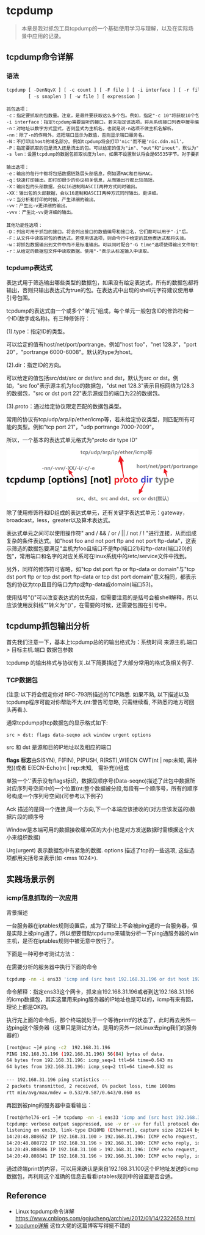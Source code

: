 # tcpdump

> 本章是我对抓包工具tcpdump的一个基础使用学习与理解，以及在实际场景中应用的记录。



## tcpdump命令详解

### 语法

```tex
tcpdump [ -DenNqvX ] [ -c count ] [ -F file ] [ -i interface ] [ -r file ]
        [ -s snaplen ] [ -w file ] [ expression ]

抓包选项：
-c：指定要抓取的包数量。注意，是最终要获取这么多个包。例如，指定"-c 10"将获取10个包，但可能已经处理了100个包，只不过只有10个包是满足条件的包。
-i interface：指定tcpdump需要监听的接口。若未指定该选项，将从系统接口列表中搜寻编号最小的已配置好的接口(不包括loopback接口，要抓取loopback接口使用tcpdump -i lo)，            ：一旦找到第一个符合条件的接口，搜寻马上结束。可以使用'any'关键字表示所有网络接口。
-n：对地址以数字方式显式，否则显式为主机名，也就是说-n选项不做主机名解析。
-nn：除了-n的作用外，还把端口显示为数值，否则显示端口服务名。
-N：不打印出host的域名部分。例如tcpdump将会打印'nic'而不是'nic.ddn.mil'。
-P：指定要抓取的包是流入还是流出的包。可以给定的值为"in"、"out"和"inout"，默认为"inout"。
-s len：设置tcpdump的数据包抓取长度为len，如果不设置默认将会是65535字节。对于要抓取的数据包较大时，长度设置不够可能会产生包截断，若出现包截断，      ：输出行中会出现"[|proto]"的标志(proto实际会显示为协议名)。但是抓取len越长，包的处理时间越长，并且会减少tcpdump可缓存的数据包的数量，      ：从而会导致数据包的丢失，所以在能抓取我们想要的包的前提下，抓取长度越小越好。

输出选项：
-e：输出的每行中都将包括数据链路层头部信息，例如源MAC和目标MAC。
-q：快速打印输出。即打印很少的协议相关信息，从而输出行都比较简短。
-X：输出包的头部数据，会以16进制和ASCII两种方式同时输出。
-XX：输出包的头部数据，会以16进制和ASCII两种方式同时输出，更详细。
-v：当分析和打印的时候，产生详细的输出。
-vv：产生比-v更详细的输出。
-vvv：产生比-vv更详细的输出。

其他功能性选项：
-D：列出可用于抓包的接口。将会列出接口的数值编号和接口名，它们都可以用于"-i"后。
-F：从文件中读取抓包的表达式。若使用该选项，则命令行中给定的其他表达式都将失效。
-w：将抓包数据输出到文件中而不是标准输出。可以同时配合"-G time"选项使得输出文件每time秒就自动切换到另一个文件。可通过"-r"选项载入这些文件以进行分析和打印。
-r：从给定的数据包文件中读取数据。使用"-"表示从标准输入中读取。
```

### tcpdump表达式

表达式用于筛选输出哪些类型的数据包，如果没有给定表达式，所有的数据包都将输出，否则只输出表达式为true的包。在表达式中出现的shell元字符建议使用单引号包围。

tcpdump的表达式由一个或多个"单元"组成，每个单元一般包含ID的修饰符和一个ID(数字或名称)。有三种修饰符：

(1).type：指定ID的类型。

可以给定的值有host/net/port/portrange。例如"host foo"，"net 128.3"，"port 20"，"portrange 6000-6008"。默认的type为host。

(2).dir：指定ID的方向。

可以给定的值包括src/dst/src or dst/src and dst，默认为src or dst。例如，"src foo"表示源主机为foo的数据包，"dst net 128.3"表示目标网络为128.3的数据包，"src or dst port 22"表示源或目的端口为22的数据包。

(3).proto：通过给定协议限定匹配的数据包类型。

常用的协议有tcp/udp/arp/ip/ether/icmp等，若未给定协议类型，则匹配所有可能的类型。例如"tcp port 21"，"udp portrange 7000-7009"。

所以，一个基本的表达式单元格式为"proto dir type ID"

![733013-20180621121410609-1741572810](pictures/733013-20180621121410609-1741572810.png)

除了使用修饰符和ID组成的表达式单元，还有关键字表达式单元：gateway，broadcast，less，greater以及算术表达式。

表达式单元之间可以使用操作符" and / && / or / || / not / ! "进行连接，从而组成复杂的条件表达式。如"host foo and not port ftp and not port ftp-data"，这表示筛选的数据包要满足"主机为foo且端口不是ftp(端口21)和ftp-data(端口20)的包"，常用端口和名字的对应关系可在linux系统中的/etc/service文件中找到。

另外，同样的修饰符可省略，如"tcp dst port ftp or ftp-data or domain"与"tcp dst port ftp or tcp dst port ftp-data or tcp dst port domain"意义相同，都表示包的协议为tcp且目的端口为ftp或ftp-data或domain(端口53)。

使用括号"()"可以改变表达式的优先级，但需要注意的是括号会被shell解释，所以应该使用反斜线"\"转义为"\(\)"，在需要的时候，还需要包围在引号中。



## tcpdump抓包输出分析

首先我们注意一下，基本上tcpdump总的的输出格式为：系统时间 来源主机.端口 > 目标主机.端口 数据包参数

tcpdump 的输出格式与协议有关.以下简要描述了大部分常用的格式及相关例子.

### TCP数据包

(注意:以下将会假定你对 RFC-793所描述的TCP熟悉. 如果不熟, 以下描述以及tcpdump程序可能对你帮助不大.(nt:警告可忽略,
只需继续看, 不熟悉的地方可回头再看.).

通常tcpdump对tcp数据包的显示格式如下:

```
src > dst: flags data-seqno ack window urgent options
```

src 和 dst 是源和目的IP地址以及相应的端口

**flags 标志**由S(SYN), F(FIN), P(PUSH, R(RST),W(ECN CWT(nt | rep:未知, 需补充))或者 E(ECN-Echo(nt | rep:未知,　需补充))组成

单独一个'.'表示没有flags标识，数据段顺序号(Data-seqno)描述了此包中数据所对应序列号空间中的一个位置(nt:整个数据被分段,每段有一个顺序号，所有的顺序号构成一个序列号空间)(可参考以下例子)

Ack 描述的是同一个连接,同一个方向,下一个本端应该接收的(对方应该发送的)数据片段的顺序号

Window是本端可用的数据接收缓冲区的大小(也是对方发送数据时需根据这个大小来组织数据)

Urg(urgent) 表示数据包中有紧急的数据. options 描述了tcp的一些选项, 这些选项都用尖括号来表示(如 <mss 1024>).





## 实践场景示例

### icmp信息抓取的一次应用

背景描述

一台服务器在iptables规则设置后，成为了理论上不会被ping通的一台服务器，但是实际上被ping通了，所以想要借助tcpdump来辅助分析一下ping通服务器的win主机，是否在iptables规则中被无意中放行了。



下面是一种可参考测试方法：

在需要分析的服务器中执行下面的命令

```bash
tcpdump -nn -i ens33 'icmp and (src host 192.168.31.196 or dst host 192.168.31.196)'
```

命令解释：指定ens33这个网卡，抓来自192.168.31.196或者到达192.168.31.196的icmp数据包，其实这里用来ping服务器的IP地址也是可以的，icmp有来有回，理论上都是OK的。



执行完上面的命令后，那个终端就处于一个等待printf的状态了，此时再去另外一边ping这个服务器（这里只是测试方法，是用的另外一台Linux去ping我们的服务器的）

```bash
[root@nuc ~]# ping -c2  192.168.31.196
PING 192.168.31.196 (192.168.31.196) 56(84) bytes of data.
64 bytes from 192.168.31.196: icmp_seq=1 ttl=64 time=0.643 ms
64 bytes from 192.168.31.196: icmp_seq=2 ttl=64 time=0.532 ms

--- 192.168.31.196 ping statistics ---
2 packets transmitted, 2 received, 0% packet loss, time 1000ms
rtt min/avg/max/mdev = 0.532/0.587/0.643/0.060 ms
```



再回到被ping的服务器中查看输出：

```bash
[root@rhel76-ori ~]# tcpdump -nn -i ens33 'icmp and (src host 192.168.31.196 or dst host 192.168.31.196)'
tcpdump: verbose output suppressed, use -v or -vv for full protocol decode
listening on ens33, link-type EN10MB (Ethernet), capture size 262144 bytes
14:20:48.808652 IP 192.168.31.100 > 192.168.31.196: ICMP echo request, id 14155, seq 1, length 64
14:20:48.808722 IP 192.168.31.196 > 192.168.31.100: ICMP echo reply, id 14155, seq 1, length 64
14:20:49.808806 IP 192.168.31.100 > 192.168.31.196: ICMP echo request, id 14155, seq 2, length 64
14:20:49.808841 IP 192.168.31.196 > 192.168.31.100: ICMP echo reply, id 14155, seq 2, length 64
```

通过终端print的内容，可以用来确认是来自192.168.31.100这个IP地址发送的icmp数据包，再利用这个准确的信息去看看iptables规则中的设置是否合适。







## Reference

- Linux tcpdump命令详解 https://www.cnblogs.com/ggjucheng/archive/2012/01/14/2322659.html
- [tcpdump详解](https://www.cnblogs.com/111testing/p/13620931.html)  这位大佬的这篇博客写得挺不错的

